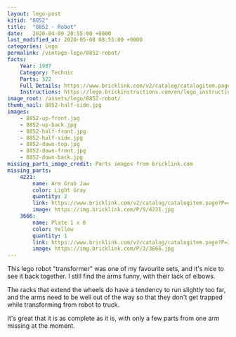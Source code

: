 ```yaml
---
layout: lego-post
kitid: "8852"
title:  "8852 - Robot"
date:   2020-04-09 20:55:00 +0000
last_modified_at: 2020-05-08 08:55:00 +0000
categories: Lego
permalink: /vintage-lego/8852-robot/
facts:
    Year: 1987
    Category: Technic
    Parts: 322
    Full Details: https://www.bricklink.com/v2/catalog/catalogitem.page?S=8852-1#T=S&O={%22iconly%22:0}
    Instructions: https://lego.brickinstructions.com/en/lego_instructions/set/8852/Robot
image_root: /assets/lego/8852-robot/
thumb_nail: 8852-half-side.jpg
images:
    - 8852-up-front.jpg
    - 8852-up-back.jpg
    - 8852-half-front.jpg
    - 8852-half-side.jpg
    - 8852-down-top.jpg
    - 8852-down-front.jpg
    - 8852-down-back.jpg
missing_parts_image_credit: Parts images from bricklink.com
missing_parts:
    4221: 
        name: Arm Grab Jaw
        color: Light Gray
        quantity: 2
        link: https://www.bricklink.com/v2/catalog/catalogitem.page?P=4221&idColor=9
        image: https://img.bricklink.com/P/9/4221.jpg
    3666:
        name: Plate 1 x 6
        color: Yellow
        quantity: 1
        link: https://www.bricklink.com/v2/catalog/catalogitem.page?P=3666&idColor=3
        image: https://img.bricklink.com/P/3/3666.jpg
---
```


This lego robot "transformer" was one of my favourite sets, and it's nice to see it back together. I still find the arms funny, with their lack of elbows.

The racks that extend the wheels do have a tendency to run slightly too far, and the arms need to be well out of the way so that they don't get trapped while transforming from robot to truck.

It's great that it is as complete as it is, with only a few parts from one arm missing at the moment.